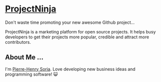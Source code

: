 # [ProjectNinja](https://projectninja.pw)

Don't waste time promoting your new awesome Github project...

ProjectNinja is a marketing platform for open source projects.
It helps busy developers to get their projects more popular, credible and attract more contributors.


## About Me ...

I'm [Pierre-Henry Soria](http://ph7.me). Love developing new business ideas and programming software! 😺
